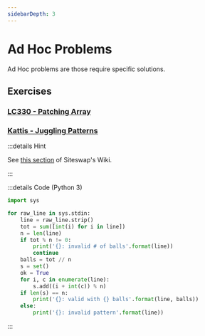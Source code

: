 ```yaml
---
sidebarDepth: 3
---
```


# Ad Hoc Problems

Ad Hoc problems are those require specific solutions.

## Exercises

### [LC330 - Patching Array](https://leetcode.com/problems/patching-array/)

### [Kattis - Juggling Patterns](https://open.kattis.com/problems/jugglingpatterns)

:::details Hint

See [this section](https://en.wikipedia.org/wiki/Siteswap#Validity) of Siteswap's Wiki.

:::

:::details Code (Python 3)

```python
import sys

for raw_line in sys.stdin:
    line = raw_line.strip()
    tot = sum([int(i) for i in line])
    n = len(line)
    if tot % n != 0:
        print('{}: invalid # of balls'.format(line))
        continue
    balls = tot // n
    s = set()
    ok = True
    for i, c in enumerate(line):
        s.add((i + int(c)) % n)
    if len(s) == n:
        print('{}: valid with {} balls'.format(line, balls))
    else:
        print('{}: invalid pattern'.format(line))
```

:::
